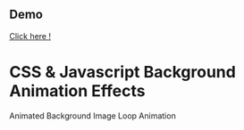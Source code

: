 <p align="center">
  <a href="https://plengeh69.github.io">
  </a>
</p>

## Demo
[Click here !](https://plengeh69.github.io/js-animation/)

# CSS & Javascript Background Animation Effects
Animated Background Image Loop Animation
